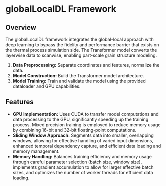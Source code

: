# globalLocalDL Framework

## Overview
The globalLocalDL framework integrates the global-local approach with deep learning to bypass the fidelity and performance barrier that exists on the thermal process simulation side. The Transformer model converts the layerwise data to scanwise, enabling part-scale grain structure modeling.

1. **Data Preprocessing:** Separate coordinates and features, normalize the data.
2. **Model Construction:** Build the Transformer model architecture.
3. **Model Training:** Train and validate the model using the provided dataloader and GPU capabilities.

## Features
- **GPU Implementation:** Uses CUDA to transfer model computations and data processing to the GPU, significantly speeding up the training process. 
Mixed precision training is employed to reduce memory usage by combining 16-bit and 32-bit floating-point computations.
- **Sliding Window Approach:** Segments data into smaller, overlapping windows, allowing for effective handling of varied input dimensions, enhanced temporal dependency capture, and efficient data loading and memory management.
- **Memory Handling:** Balances training efficiency and memory usage through careful parameter selection (batch size, window size), implements gradient accumulation to allow for larger effective batch sizes, and optimizes the number of worker threads for efficient data loading.
